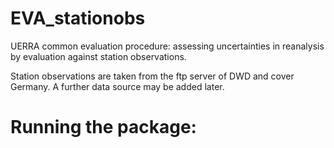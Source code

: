 EVA_stationobs
==============
UERRA common evaluation procedure: assessing uncertainties in reanalysis by evaluation against station observations.

Station observations are taken from the ftp server of DWD and cover Germany. A further data source may be added later.

Running the package:
====================


